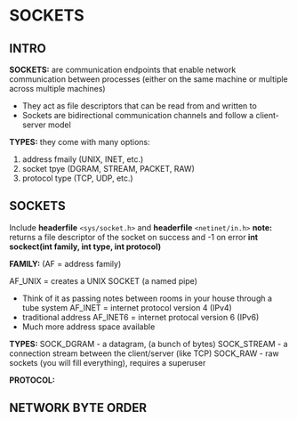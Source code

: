 # SOCKETS

## INTRO

**SOCKETS:** are communication endpoints that enable network communication between processes (either on the same machine or multiple across multiple machines)

- They act as file descriptors that can be read from and written to
- Sockets are bidirectional communication channels and follow a client-server model

**TYPES:** they come with many options:
1. address fmaily (UNIX, INET, etc.)
2. socket tpye (DGRAM, STREAM, PACKET, RAW)
3. protocol type (TCP, UDP, etc.)


## SOCKETS
Include **headerfile** `<sys/socket.h>` and **headerfile** `<netinet/in.h>`
**note:** returns a file descriptor of the socket on success and -1 on error
**int sockect(int family, int type, int protocol)**

**FAMILY:** (AF = address family)

AF_UNIX = creates a UNIX SOCKET (a named pipe) 
- Think of it as passing notes between rooms in your house through a tube system 
AF_INET = internet protocol version 4 (IPv4)
- traditional address
AF_INET6 = internet protocal version 6 (IPv6)
- Much more address space available
  
**TYPES:**
SOCK_DGRAM - a datagram, (a bunch of bytes)
SOCK_STREAM - a connection stream between the client/server (like TCP)
SOCK_RAW - raw sockets (you will fill everything), requires a superuser

**PROTOCOL:**


## NETWORK BYTE ORDER
   
